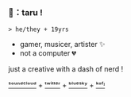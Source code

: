 ### 🍃：taru !
`> he/they + 19yrs`
- gamer, musicer, artister ✨
- not a computer 💔
  
just a creative with a dash of nerd ! 
  
[ˢᵒᵘⁿᵈᶜˡᵒᵘᵈ](https://soundcloud.com/horkwithac) + [ᵗʷⁱᵗᵗᵉʳ](https://twitter.com/taru3119) + [ᵇˡᵘᵉˢᵏʸ](https://bsky.app/profile/taru.lol) + [ᵏᵒᶠᶦ](https://ko-fi.com/taru3119)
